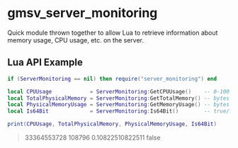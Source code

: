 # gmsv_server_monitoring

Quick module thrown together to allow Lua to retrieve information about memory usage, CPU usage, etc. on the server.

## Lua API Example

```lua
if (ServerMonitoring == nil) then require("server_monitoring") end

local CPUUsage            = ServerMonitoring:GetCPUUsage()    -- 0-100
local TotalPhysicalMemory = ServerMonitoring:GetTotalMemory() -- bytes
local PhysicalMemoryUsage = ServerMonitoring:GetMemoryUsage() -- bytes
local Is64Bit             = ServerMonitoring:Is64Bit()        -- true/false

print(CPUUsage, TotalPhysicalMemory, PhysicalMemoryUsage, Is64Bit)
```

>33364553728 108796 0.10822510822511 false